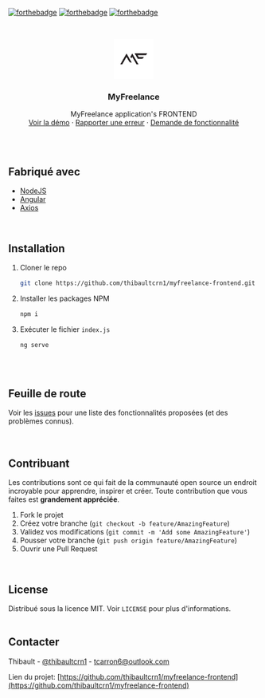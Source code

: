  [![forthebadge](https://forthebadge.com/images/badges/made-with-javascript.svg)](https://www.javascript.com/)
[![forthebadge](https://forthebadge.com/images/badges/uses-git.svg)](https://github.com/)
[![forthebadge](https://forthebadge.com/images/badges/check-it-out.svg)](https://thibault-carron.ml/)

<br />
<p align="center">
  <a href="https://github.com/thibaultcrn1/myfreelance-frontend">
    <img src="assets/icon.png" alt="Logo de MyFreelance" width="80" height="80">
  </a>

  <h3 align="center">MyFreelance</h3>

  <p align="center">
    MyFreelance application's FRONTEND
    <br />
    <a href="https://github.com/thibaultcrn1/myfreelance-api">Voir la démo</a>
    ·
    <a href="https://github.com/thibaultcrn1/myfreelance-frontend/issues">Rapporter une erreur</a>
    ·
    <a href="https://github.com/thibaultcrn1/myfreelance-frontend/issues">Demande de fonctionnalité</a>
  </p>
</p>
<br />
<br />

## Fabriqué avec
<!-- MADE WITH-->
* [NodeJS](https://nodejs.org/en/)
* [Angular](https://expressjs.com/fr/)
* [Axios](https://cryptojs.gitbook.io/docs/)
<br />

## Installation

1. Cloner le repo
   ```sh
   git clone https://github.com/thibaultcrn1/myfreelance-frontend.git
   ```
2. Installer les packages NPM
   ```sh
   npm i
   ```
3. Exécuter le fichier `index.js`
   ```sh
   ng serve
   ```
<br />
<br />

<!-- ROADMAP -->
## Feuille de route

Voir les [issues](https://github.com/thibaultcrn1/myfreelance-fontend/issues) pour une liste des fonctionnalités proposées (et des problèmes connus).
<br />
<br />
<br />

<!-- CONTRIBUTING -->
## Contribuant

Les contributions sont ce qui fait de la communauté open source un endroit incroyable pour apprendre, inspirer et créer. Toute contribution que vous faites est **grandement appréciée**.

1. Fork le projet
2. Créez votre branche (`git checkout -b feature/AmazingFeature`)
3. Validez vos modifications (`git commit -m 'Add some AmazingFeature'`)
4. Pousser votre branche (`git push origin feature/AmazingFeature`)
5. Ouvrir une Pull Request
<br />

<!-- LICENSE -->
## License

Distribué sous la licence MIT. Voir `LICENSE` pour plus d'informations.
<br />
<br />

<!-- CONTACT -->
## Contacter

Thibault - [@thibaultcrn1](https://github.com/thibaultcrn1) - tcarron6@outlook.com</br>

Lien du projet: [https://github.com/thibaultcrn1/myfreelance-frontend](https://github.com/thibaultcrn1/myfreelance-frontend)
